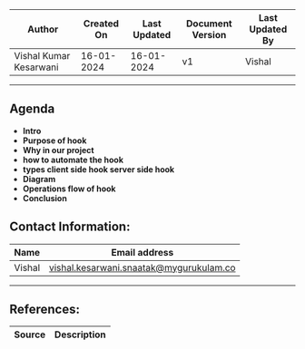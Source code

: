 | Author                 | Created On | Last Updated | Document Version | Last Updated By |
| ---------------------- | ---------- | ------------ | ---------------- | --------------- |
| Vishal Kumar Kesarwani | 16-01-2024 | 16-01-2024   | v1               | Vishal |
***
## Agenda
* **Intro**
* **Purpose of hook**
* **Why in our project**
* **how to automate the hook**
* **types client side hook server side hook**
* **Diagram**
* **Operations flow of hook**
* **Conclusion**

## Contact Information:
| Name | Email address |
| ---- | ------------- |
| Vishal | vishal.kesarwani.snaatak@mygurukulam.co |

***
## References:
| Source | Description |
| ------ | ----------- |

